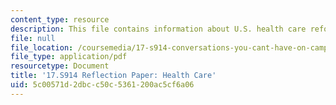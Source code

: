 ```yaml
---
content_type: resource
description: This file contains information about U.S. health care reform.
file: null
file_location: /coursemedia/17-s914-conversations-you-cant-have-on-campus-race-ethnicity-gender-and-identity-spring-2012/5c00571d2dbcc50c5361200ac5cf6a06_MIT17_S914S12_health1.pdf
file_type: application/pdf
resourcetype: Document
title: '17.S914 Reflection Paper: Health Care'
uid: 5c00571d-2dbc-c50c-5361-200ac5cf6a06
---
```

